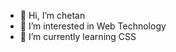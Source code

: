 - 👋 Hi, I’m chetan
- 👀 I’m interested in Web Technology
- 🌱 I’m currently learning CSS

<!---
chetan2797/chetan2797 is a ✨ special ✨ repository because its `README.md` (this file) appears on your GitHub profile.
You can click the Preview link to take a look at your changes.
--->
